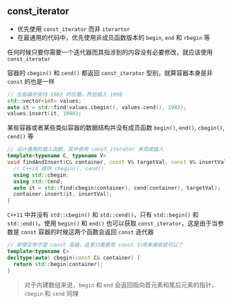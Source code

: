 ## const_iterator

- 优先使用 `const_iterator` 而非 `iterartor`
- 在最通用的代码中，优先使用非成员函数版本的 `begin`, `end` 和 `rbegin` 等

任何时候只要你需要一个迭代器而其指涉到的内容没有必要修改，就应该使用 `const_iterator`

容器的 `cbegin()` 和 `cend()` 都返回 `const_iterator` 型别，就算容器本身是非 `const` 的也是一样

```c++
// 在容器中查找 1983 的位置，然后插入 1998
std::vector<int> values;
auto it = std::find(values.cbegin(), values.cend(), 1983);
values.insert(it, 1998);
```

某些容器或者某些类似容器的数据结构并没有成员函数 `begin()`, `end()`, `cbegin()`, `cend()` 等

```c++
// 设计通用的插入函数，其中使用 const_iterator 来完成插入
template<typename C, typename V>
void findAndInsert(C& container, const V& targetVal, const V& insertVal) {
  // C++14 提供 cbegin(), cend()
  using std::cbegin;
  using std::cend;
  auto it = std::find(cbegin(container), cend(container), targetVal);
  container.insert(it, insertVal);
}
```

`C++11` 中并没有 `std::cbegin()` 和 `std::cend()`，只有 `std::begin()` 和 `std::end()`。使用 `begin()` 和 `end()` 也可以获取 `const_iterator`，这是由于当参数是 `const` 容器的时候这两个函数会返回 `const` 迭代器

```c++
// 即便实参不是 const 容器，这里只需要用 const 引用来接收就可以了
template<typename C>
decltype(auto) cbegin(const C& container) {
  return std::begin(container);
}
```

> 对于内建数组来说，`begin` 和 `end` 会返回指向首元素和尾后元素的指针，`cbegin` 和 `cend` 同理